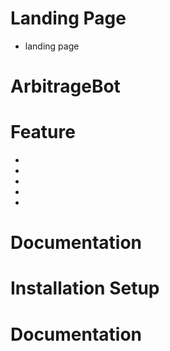 # Landing Page
- landing page



# ArbitrageBot

# Feature 
-
-
-
-
-




# Documentation



# Installation Setup


# Documentation
